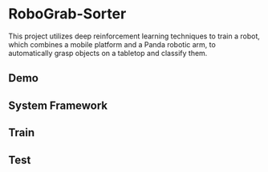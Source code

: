 # RoboGrab-Sorter
This project utilizes deep reinforcement learning techniques to train a robot, which combines a mobile platform and a Panda robotic arm, to automatically grasp objects on a tabletop and classify them.

## Demo

## System Framework

## Train

## Test
